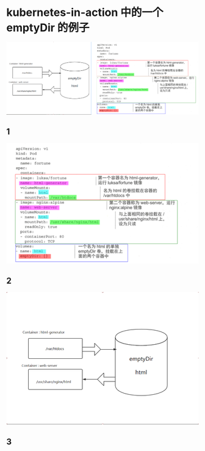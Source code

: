 # kubernetes-in-action 中的一个 emptyDir 的例子   


![](https://raw.githubusercontent.com/latermonk/cka-pre/master/Issues/images/combine-emptyDir.png)


## 1
![](https://raw.githubusercontent.com/latermonk/cka-pre/master/Issues/images/emptyDir.png)

## 2
![](https://raw.githubusercontent.com/latermonk/cka-pre/master/Issues/images/empty-pic.png)

## 3
